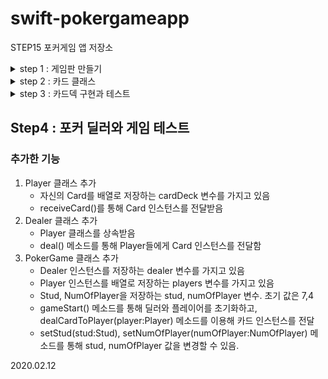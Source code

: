 # swift-pokergameapp
STEP15 포커게임 앱 저장소

<details>
<summary>step 1 : 게임판 만들기</summary>
<div markdown="1">

## step 1 : 게임판 만들기

<img width="300" alt="image" src="https://user-images.githubusercontent.com/37682858/74084348-89d00680-4ab1-11ea-8449-c8de4036aa7e.png">

### 추가한 기능

* 오토레이아웃 사용을 위해 다음과 같은 코드 추가

  * ```swift
    translatesAutoresizingMaskIntoConstraints = false
    ```

  * 스토리보드에서 constraint를 설정해주면 위 코드가 자동으로 실행 되지만, viewController에서 코드로 constraint를 적용해주면 자동으로 실행 안됨.

  

* 배경 이미지 설정

  ``` swift
  self.view.backgroundColor = UIColor(patternImage: #imageLiteral(resourceName: "bg_pattern"))
  self.view.addSubview(stackView)
  ```

  asset에 있는 bg_pattern이라는 이미지를 불러와서 패턴 이미지를 배경으로 설정 해줌

  

* 카드 이미지 추가

  * rootView에 stackView를 삽입하여 여러장의 imageView를 추가할 수 있게 함.

    ```swift
    self.view.addSubview(stackView)
    ```

  * stackView에 constraint를 설정하여 디스플레이의 크기가 달라져도 항상 동일한 비율 유지하도록 함.

    ``` swift
    self.stackView.topAnchor.constraint(equalTo: self.view.topAnchor, constant: 50).isActive=true
    self.stackView.leadingAnchor.constraint(equalTo: self.view.leadingAnchor, constant: 5).isActive=true
    self.stackView.trailingAnchor.constraint(equalTo: self.view.trailingAnchor, constant: -5).isActive=true
    ```

  * imageView의 constraint를 설정하여 항상 가로 : 세로의 비율이 1:1.27이 되도록 설정

    ``` swift
    imageView.heightAnchor.constraint(equalTo: imageView.widthAnchor, multiplier: 1.27).isActive=true
    ```


2020.02.08

</div>
</details>



<details>
<summary>step 2 : 카드 클래스</summary>
<div markdown="1">

## step 2 : 카드 클래스

<img width="1000" alt="image" src="https://user-images.githubusercontent.com/37682858/74120729-e3e2e000-4c07-11ea-81ee-432166f029e1.png">



### 추가한 기능

* Card class 추가

  * 카드의 모양과 숫자(문자)를 정의하는 enum을 class 내 nested하게 구현

  * 카드의 모양과 숫자(문자)를 저장하는 rank,suit 변수 생성

  * CustomStringConvertible 프로토콜을 채용하여 Card 인스턴스를 문자열로 반환하는 표현 제공 

    ```swift
    extension Card:CustomStringConvertible{
        var description: String {
            return String(self.suit.rawValue)+self.rankString
        }
    }
    ```

  * enum에 CaseIterable 프로토콜을 채용하여 추후 Card 객체 생성 시 enum을 collection으로 반환하여 순환하며 생성 가능

* ViewController 클래스에서 Card 인스턴스 생성 후 출력 함.



2020.02.10

</div>
</details>

<details>
<summary>step 3 : 카드덱 구현과 테스트</summary>
<div markdown="1">

## step 3 : 카드덱 구현과 테스트

### 추가한 기능

* CardDeck 구조체 구현
  * cardSet:[Card]
  * count() : 현재 가지고있는 카드 개수 반환
  * shuffle() : 현재 카드를 랜덤하게 섞음, 카드가 2장 이상일 때만 동작함.
  * removeOne() : 카드 목록의 맨 마지막 인스턴스를 반환하고 목록에서 삭제, 카드가 없는 경우 nil 반환
  * reset() : 새로운 Card 배열을 cardSet 프로퍼티에 할당해 줌
* CardDeck, Card 인스턴스를 각각 서로 비교하기 위해 Equatable 프로토콜을 채용함.
  * Card 끼리 비교할 경우 Card 인스턴스를 문자열로 반환하여 값이 같은지를 비교
  * CardDeck끼리 비교할 경우 CardDeck 내의 Card의 인덱스별로 값이 같은지 다른지를 비교
* CardDeck test함수 구현
  * testShuffle()
    * 셔플하기 전의 카드 덱과 셔플한 후의 카드덱을 저장하였다가 비교
  * testRemoveOne()
    * 카드가 없을 경우 nil을 반환 하는지
    * 카드가 있다면 반환 전의 카드 개수와 반환 후의 카드 수가 1만큼 차이 나는지
  * testReset()
    * reset 후 카드의 수가 52개인지 확인



### 더 알아 본 것

#### 구조체와 클래스의 차이

* struct
  * value 타입
  * 인스턴스가 메모리의 stack에 생성됨
  * 값을 전달 할 때 값을 복사 후 전달하기 때문에 전달받은 객체에서 값을 바꿔도 본래의 값은 바뀌지 않음
* class
  * reference 타입
  * 인스턴스가 메모리의 heap에 생성되고, 인스턴스를 가리키는 변수는 stack에 생성됨
  * 값을 전달할 때는 주소값을 전달하기 때문에 전달 받은 객체에서 값을 바꾸면 본래의 값도 바뀜

#### shuffle 알고리즘

* fisher yates 알고리즘

  1. 값이 들어있는 배열과 result를 담을 빈 배열을 준비한다.
  2. 기존 배열에서 하나의 값을 랜덤으로 추출하여 result 배열에 담는다.(기존의 배열에서 추출된 값은 삭제된다.)
  3. 기존 배열의 길이가 0이 될 때까지 2번을 반복
  4. result를 반환한다.

  

#### 클래스의 메모리 관리 방식

특정 변수가 참조하고있는 인스턴스의 참조 카운트가 0이 되면 메모리를 해제함.

변수가 인스턴스를 참조하면 인스턴스의 참조 카운트가 1 늘어 나고, 참조를 해제하면 1 줄어들음.



2020.02.11

</div>
</details>



## Step4 : 포커 딜러와 게임 테스트

### 추가한 기능

1. Player 클래스 추가
   * 자신의 Card를 배열로 저장하는 cardDeck 변수를 가지고 있음
   * receiveCard()를 통해 Card 인스턴스를 전달받음
2. Dealer 클래스 추가
   * Player 클래스를 상속받음
   * deal() 메소드를 통해 Player들에게 Card 인스턴스를 전달함
3. PokerGame 클래스 추가
   * Dealer 인스턴스를 저장하는 dealer 변수를 가지고 있음
   * Player 인스턴스를 배열로 저장하는 players 변수를 가지고 있음
   * Stud, NumOfPlayer을 저장하는 stud, numOfPlayer 변수. 초기 값은 7,4
   * gameStart() 메소드를 통해 딜러와 플레이어를 초기화하고, dealCardToPlayer(player:Player) 메소드를 이용해 카드 인스턴스를 전달
   * setStud(stud:Stud), setNumOfPlayer(numOfPlayer:NumOfPlayer) 메소드를 통해 stud, numOfPlayer 값을 변경할 수 있음.

2020.02.12

